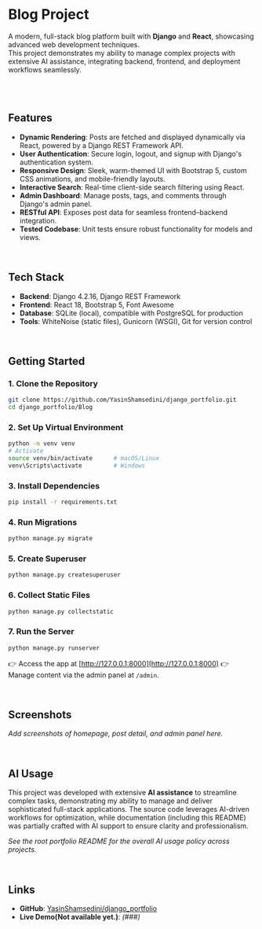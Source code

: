 #  Blog Project

A modern, full-stack blog platform built with **Django** and **React**, showcasing advanced web development techniques.  
This project demonstrates my ability to manage complex projects with extensive AI assistance, integrating backend, frontend, and deployment workflows seamlessly.

<br><br>

##  Features
- **Dynamic Rendering**: Posts are fetched and displayed dynamically via React, powered by a Django REST Framework API.  
- **User Authentication**: Secure login, logout, and signup with Django's authentication system.  
- **Responsive Design**: Sleek, warm-themed UI with Bootstrap 5, custom CSS animations, and mobile-friendly layouts.  
- **Interactive Search**: Real-time client-side search filtering using React.  
- **Admin Dashboard**: Manage posts, tags, and comments through Django's admin panel.  
- **RESTful API**: Exposes post data for seamless frontend–backend integration.  
- **Tested Codebase**: Unit tests ensure robust functionality for models and views.  

<br>

##  Tech Stack
- **Backend**: Django 4.2.16, Django REST Framework  
- **Frontend**: React 18, Bootstrap 5, Font Awesome  
- **Database**: SQLite (local), compatible with PostgreSQL for production  
- **Tools**: WhiteNoise (static files), Gunicorn (WSGI), Git for version control  

<br>

##  Getting Started

### 1. Clone the Repository
```bash
git clone https://github.com/YasinShamsedini/django_portfolio.git
cd django_portfolio/Blog
````

### 2. Set Up Virtual Environment

```bash
python -m venv venv
# Activate
source venv/bin/activate      # macOS/Linux
venv\Scripts\activate         # Windows
```

### 3. Install Dependencies

```bash
pip install -r requirements.txt
```

### 4. Run Migrations

```bash
python manage.py migrate
```

### 5. Create Superuser

```bash
python manage.py createsuperuser
```

### 6. Collect Static Files

```bash
python manage.py collectstatic
```

### 7. Run the Server

```bash
python manage.py runserver
```

👉 Access the app at [http://127.0.0.1:8000](http://127.0.0.1:8000)
👉 Manage content via the admin panel at `/admin`.

<br>

##  Screenshots

*Add screenshots of homepage, post detail, and admin panel here.*

<br>

##  AI Usage

This project was developed with extensive **AI assistance** to streamline complex tasks, demonstrating my ability to manage and deliver sophisticated full-stack applications.
The source code leverages AI-driven workflows for optimization, while documentation (including this README) was partially crafted with AI support to ensure clarity and professionalism.

*See the root portfolio README for the overall AI usage policy across projects.*

<br>

## Links

* **GitHub**: [YasinShamsedini/django_portfolio](https://github.com/YasinShamsedini/django_portfolio)
* **Live Demo(Not available yet.)**: *(###)*



